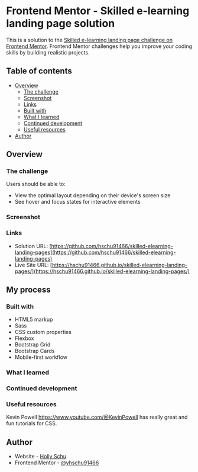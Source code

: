 # Frontend Mentor - Skilled e-learning landing page solution

This is a solution to the [Skilled e-learning landing page challenge on Frontend Mentor](https://www.frontendmentor.io/challenges/skilled-elearning-landing-page-S1ObDrZ8q). Frontend Mentor challenges help you improve your coding skills by building realistic projects.

## Table of contents

- [Overview](#overview)
  - [The challenge](#the-challenge)
  - [Screenshot](#screenshot)
  - [Links](#links)
  - [Built with](#built-with)
  - [What I learned](#what-i-learned)
  - [Continued development](#continued-development)
  - [Useful resources](#useful-resources)
- [Author](#author)

## Overview

### The challenge

Users should be able to:

- View the optimal layout depending on their device's screen size
- See hover and focus states for interactive elements

### Screenshot

<!-- ![Design preview for the Product preview card component coding challenge](./design/Screenshot%202023-02-16%20121921.png) -->

### Links

- Solution URL: [https://github.com/hschu91466/skilled-elearning-landing-pages](https://github.com/hschu91466/skilled-elearning-landing-pages)
- Live Site URL: [https://hschu91466.github.io/skilled-elearning-landing-pages/](https://hschu91466.github.io/skilled-elearning-landing-pages/)

## My process

### Built with

- HTML5 markup
- Sass
- CSS custom properties
- Flexbox
- Bootstrap Grid
- Bootstrap Cards
- Mobile-first workflow

### What I learned

### Continued development

### Useful resources

Kevin Powell https://www.youtube.com/@KevinPowell has really great and fun tutorials for CSS.

## Author

- Website - [Holly Schu](http://hollyschu.com/)
- Frontend Mentor - [@yhschu91466](https://www.frontendmentor.io/profile/hschu91466)
